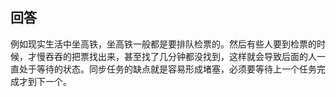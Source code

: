 ## 回答

例如现实生活中坐高铁，坐高铁一般都是要排队检票的。然后有些人要到检票的时候，才慢吞吞的把票找出来，甚至找了几分钟都没找到，这样就会导致后面的人一直处于等待的状态。同步任务的缺点就是容易形成堵塞，必须要等待上一个任务完成才到下一个。
